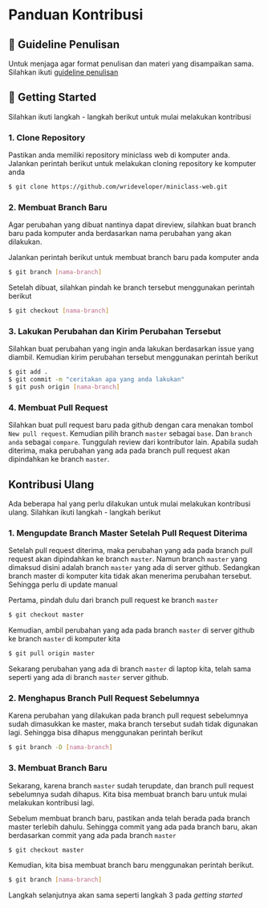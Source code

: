 # Panduan Kontribusi

## :scroll: Guideline Penulisan

Untuk menjaga agar format penulisan dan materi yang disampaikan sama. Silahkan ikuti [guideline penulisan](https://github.com/wrideveloper/miniclass-guideline)

## :bicyclist: Getting Started

Silahkan ikuti langkah - langkah berikut untuk mulai melakukan kontribusi

### 1. Clone Repository

Pastikan anda memiliki repository miniclass web di komputer anda. Jalankan perintah berikut untuk melakukan cloning repository ke komputer anda

```bash
$ git clone https://github.com/wrideveloper/miniclass-web.git
```

### 2. Membuat Branch Baru

Agar perubahan yang dibuat nantinya dapat direview, silahkan buat branch baru pada komputer anda berdasarkan nama perubahan yang akan dilakukan.

Jalankan perintah berikut untuk membuat branch baru pada komputer anda

```bash
$ git branch [nama-branch]
```

Setelah dibuat, silahkan pindah ke branch tersebut menggunakan perintah berikut

```bash
$ git checkout [nama-branch]
```

### 3. Lakukan Perubahan dan Kirim Perubahan Tersebut

Silahkan buat perubahan yang ingin anda lakukan berdasarkan issue yang diambil. Kemudian kirim perubahan tersebut menggunakan perintah berikut

```bash
$ git add .
$ git commit -m "ceritakan apa yang anda lakukan"
$ git push origin [nama-branch]
```

### 4. Membuat Pull Request

Silahkan buat pull request baru pada github dengan cara menakan tombol `New pull request`. Kemudian pilih branch `master` sebagai `base`. Dan `branch anda` sebagai `compare`. Tunggulah review dari kontributor lain. Apabila sudah diterima, maka perubahan yang ada pada branch pull request akan dipindahkan ke branch `master`.

## Kontribusi Ulang

Ada beberapa hal yang perlu dilakukan untuk mulai melakukan kontribusi ulang. Silahkan ikuti langkah - langkah berikut

### 1. Mengupdate Branch Master Setelah Pull Request Diterima

Setelah pull request diterima, maka perubahan yang ada pada branch pull request akan dipindahkan ke branch `master`. Namun branch `master` yang dimaksud disini adalah branch `master` yang ada di server github. Sedangkan branch master di komputer kita tidak akan menerima perubahan tersebut. Sehingga perlu di update manual

Pertama, pindah dulu dari branch pull request ke branch `master`

```bash
$ git checkout master
```

Kemudian, ambil perubahan yang ada pada branch `master` di server github ke branch `master` di komputer kita

```bash
$ git pull origin master
```

Sekarang perubahan yang ada di branch `master` di laptop kita, telah sama seperti yang ada di branch `master` server github.

### 2. Menghapus Branch Pull Request Sebelumnya

Karena perubahan yang dilakukan pada branch pull request sebelumnya sudah dimasukkan ke master, maka branch tersebut sudah tidak digunakan lagi. Sehingga bisa dihapus menggunakan perintah berikut

```bash
$ git branch -D [nama-branch]
```

### 3. Membuat Branch Baru

Sekarang, karena branch `master` sudah terupdate, dan branch pull request sebelumnya sudah dihapus. Kita bisa membuat branch baru untuk mulai melakukan kontribusi lagi.

Sebelum membuat branch baru, pastikan anda telah berada pada branch master terlebih dahulu. Sehingga commit yang ada pada branch baru, akan berdasarkan commit yang ada pada branch `master`

```bash
$ git checkout master
```

Kemudian, kita bisa membuat branch baru menggunakan perintah berikut.

```bash
$ git branch [nama-branch]
```

Langkah selanjutnya akan sama seperti langkah 3 pada _getting started_
